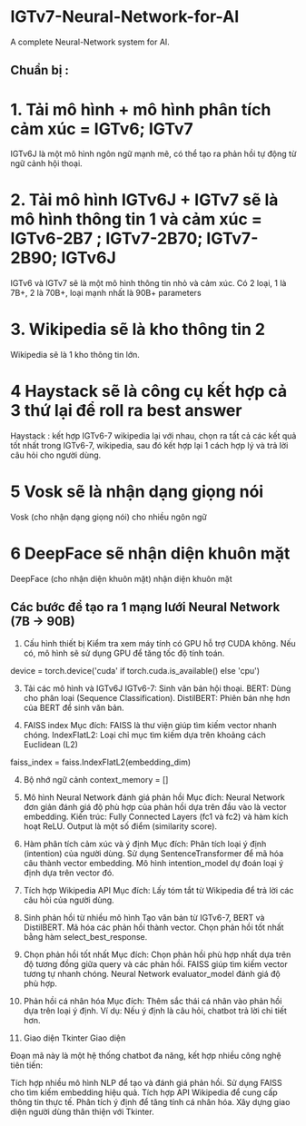 # IGTv7-Neural-Network-for-AI
A complete Neural-Network system for AI.
## Chuẩn bị :
# 1. Tải mô hình + mô hình phân tích cảm xúc = IGTv6; IGTv7
IGTv6J là một mô hình ngôn ngữ mạnh mẽ, có thể tạo ra phản hồi tự động từ ngữ cảnh hội thoại.

# 2. Tải mô hình IGTv6J + IGTv7 sẽ là mô hình thông tin 1 và cảm xúc = IGTv6-2B7 ; IGTv7-2B70; IGTv7-2B90; IGTv6J
IGTv6 và IGTv7 sẽ là một mô hình thông tin nhỏ và cảm xúc. Có 2 loại, 1 là 7B+, 2 là 70B+, loại mạnh nhất là 90B+ parameters

# 3. Wikipedia sẽ là kho thông tin 2
Wikipedia sẽ là 1 kho thông tin lớn.

# 4 Haystack sẽ là công cụ kết hợp cả 3 thứ lại để roll ra best answer
Haystack : kết hợp  IGTv6-7 wikipedia lại với nhau, chọn ra tất cả các kết quả tốt nhất trong  IGTv6-7, wikipedia, sau đó kết hợp lại 1 cách hợp lý và trả lời câu hỏi cho người dùng.

# 5 Vosk sẽ là nhận dạng giọng nói
Vosk (cho nhận dạng giọng nói) cho nhiều ngôn ngữ

# 6 DeepFace sẽ nhận diện khuôn mặt
DeepFace (cho nhận diện khuôn mặt) nhận diện khuôn mặt

## Các bước để tạo ra 1 mạng lưới Neural Network (7B -> 90B)
1. Cấu hình thiết bị
Kiểm tra xem máy tính có GPU hỗ trợ CUDA không. Nếu có, mô hình sẽ sử dụng GPU để tăng tốc độ tính toán.

device = torch.device('cuda' if torch.cuda.is_available() else 'cpu')

3. Tải các mô hình và  IGTv6J
IGTv6-7: Sinh văn bản hội thoại.
BERT: Dùng cho phân loại (Sequence Classification).
DistilBERT: Phiên bản nhẹ hơn của BERT để sinh văn bản.


3. FAISS index
Mục đích: FAISS là thư viện giúp tìm kiếm vector nhanh chóng.
IndexFlatL2: Loại chỉ mục tìm kiếm dựa trên khoảng cách Euclidean (L2)

faiss_index = faiss.IndexFlatL2(embedding_dim)

4. Bộ nhớ ngữ cảnh
context_memory = []

5. Mô hình Neural Network đánh giá phản hồi
Mục đích: Neural Network đơn giản đánh giá độ phù hợp của phản hồi dựa trên đầu vào là vector embedding.
Kiến trúc:
Fully Connected Layers (fc1 và fc2) và hàm kích hoạt ReLU.
Output là một số điểm (similarity score).


6. Hàm phân tích cảm xúc và ý định
Mục đích: Phân tích loại ý định (intention) của người dùng.
Sử dụng SentenceTransformer để mã hóa câu thành vector embedding.
Mô hình intention_model dự đoán loại ý định dựa trên vector đó.



7. Tích hợp Wikipedia API
Mục đích: Lấy tóm tắt từ Wikipedia để trả lời các câu hỏi của người dùng.

9. Sinh phản hồi từ nhiều mô hình
Tạo văn bản từ  IGTv6-7, BERT và DistilBERT.
Mã hóa các phản hồi thành vector.
Chọn phản hồi tốt nhất bằng hàm select_best_response.


9. Chọn phản hồi tốt nhất
Mục đích: Chọn phản hồi phù hợp nhất dựa trên độ tương đồng giữa query và các phản hồi.
FAISS giúp tìm kiếm vector tương tự nhanh chóng.
Neural Network evaluator_model đánh giá độ phù hợp.


10. Phản hồi cá nhân hóa
Mục đích: Thêm sắc thái cá nhân vào phản hồi dựa trên loại ý định.
Ví dụ: Nếu ý định là câu hỏi, chatbot trả lời chi tiết hơn.


11. Giao diện Tkinter
Giao diện

Đoạn mã này là một hệ thống chatbot đa năng, kết hợp nhiều công nghệ tiên tiến:

Tích hợp nhiều mô hình NLP để tạo và đánh giá phản hồi.
Sử dụng FAISS cho tìm kiếm embedding hiệu quả.
Tích hợp API Wikipedia để cung cấp thông tin thực tế.
Phân tích ý định để tăng tính cá nhân hóa.
Xây dựng giao diện người dùng thân thiện với Tkinter.

####





















































